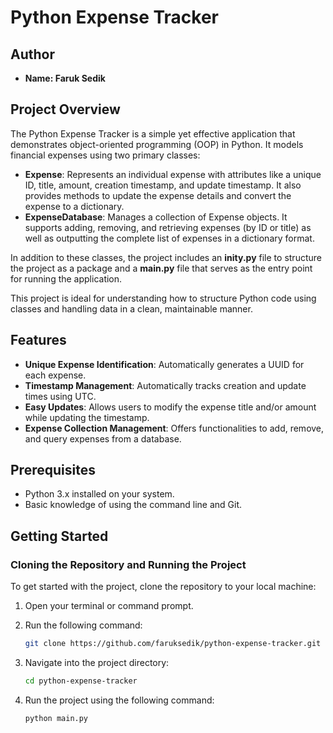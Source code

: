
# Python Expense Tracker

## Author
- **Name: Faruk Sedik**


## Project Overview
The Python Expense Tracker is a simple yet effective application that demonstrates object-oriented programming (OOP) in Python. It models financial expenses using two primary classes:

- **Expense**: Represents an individual expense with attributes like a unique ID, title, amount, creation timestamp, and update timestamp. It also provides methods to update the expense details and convert the expense to a dictionary.
- **ExpenseDatabase**: Manages a collection of Expense objects. It supports adding, removing, and retrieving expenses (by ID or title) as well as outputting the complete list of expenses in a dictionary format.

In addition to these classes, the project includes an **__inity__.py** file to structure the project as a package and a **main.py** file that serves as the entry point for running the application.

This project is ideal for understanding how to structure Python code using classes and handling data in a clean, maintainable manner.

## Features
- **Unique Expense Identification**: Automatically generates a UUID for each expense.
- **Timestamp Management**: Automatically tracks creation and update times using UTC.
- **Easy Updates**: Allows users to modify the expense title and/or amount while updating the timestamp.
- **Expense Collection Management**: Offers functionalities to add, remove, and query expenses from a database.

## Prerequisites
- Python 3.x installed on your system.
- Basic knowledge of using the command line and Git.

## Getting Started

### Cloning the Repository and Running the Project
To get started with the project, clone the repository to your local machine:

1. Open your terminal or command prompt.
2. Run the following command:
   
   ```bash
   git clone https://github.com/faruksedik/python-expense-tracker.git

3. Navigate into the project directory:

   ```bash
   cd python-expense-tracker

4. Run the project using the following command:
   
   ```bash
   python main.py
